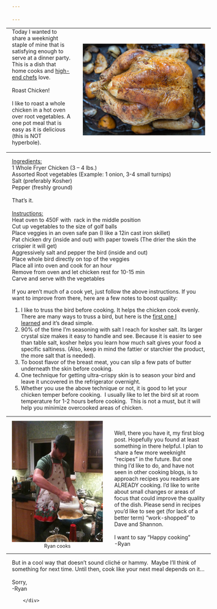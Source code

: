 ```yaml
---

---
```


<div class="blog-content">
				<div class="wsite-multicol"><div class="wsite-multicol-table-wrap" style="margin:0 -15px;"> 	<table class="wsite-multicol-table"> 		<tbody class="wsite-multicol-tbody"> 			<tr class="wsite-multicol-tr"> 				<td class="wsite-multicol-col" style="width:34.69387755102%; padding:0 15px;"> 					 						  <div class="paragraph" style="text-align:left;"><span>Today I wanted to share a weeknight staple of mine that is satisfying enough to serve at a dinner party. This is a dish that home cooks and&nbsp;</span><a href="https://www.youtube.com/watch?v=Zxm1vPwUQDY">high-end chefs</a><span>&nbsp;love.</span><br /><span>&nbsp;</span><br /><span>Roast Chicken!</span><br /><span>&nbsp;</span><br /><span>I like to roast a whole chicken in a hot oven over root vegetables. A one pot meal that is easy as it is delicious (this is NOT hyperbole).<br />&#8203;</span><br /></div>   					 				</td>				<td class="wsite-multicol-col" style="width:65.30612244898%; padding:0 15px;"> 					 						  <div><div class="wsite-image wsite-image-border-none " style="padding-top:10px;padding-bottom:10px;margin-left:0;margin-right:0;text-align:center"> <a> <img src="/images/whole-chicken.jpg" alt="Picture" style="width:auto;max-width:100%" /> </a> <div style="display:block;font-size:90%"></div> </div></div>   					 				</td>			</tr> 		</tbody> 	</table> </div></div></div>  <div class="paragraph" style="text-align:left;"><u>Ingredients:</u><br /><span>1 Whole Fryer Chicken (3 &ndash; 4 lbs.)</span><br /><span>Assorted Root vegetables (Example: 1 onion, 3-4 small turnips)</span><br /><span>Salt (preferably Kosher)</span><br /><span>Pepper (freshly ground)</span><br /><span>&nbsp;</span><br /><span>That&rsquo;s it.<br />&#8203;</span><br /></div>  <div class="paragraph" style="text-align:left;"><u>Instructions:</u><br /><span>Heat oven to 450F with &nbsp;rack in the middle position</span><br /><span>Cut up vegetables to the size of golf balls</span><br /><span>Place veggies in an oven safe pan (I like a 12in cast iron skillet)</span><br /><span>Pat chicken dry (inside and out) with paper towels (The drier the skin the crispier it will get)</span><br /><span>Aggressively salt and pepper the bird (inside and out)</span><br /><span>Place whole bird directly on top of the veggies</span><br /><span>Place all into oven and cook for an hour</span><br /><span>Remove from oven and let chicken rest for 10-15 min</span><br /><span>Carve and serve with the vegetables<br />&#8203;</span><br /></div>  <div class="paragraph" style="text-align:left;"><span>If you aren&rsquo;t much of a cook yet, just follow the above instructions. If you want to improve from there, here are a few notes to boost quality:</span><ol><li>I like to truss the bird before cooking. It helps the chicken cook evenly. There are many ways to truss a bird, but here is the&nbsp;<a href="https://www.youtube.com/watch?v=HpSPfuJQVOA">first one I learned</a>&nbsp;and it&rsquo;s dead simple.</li><li>90% of the time I&rsquo;m seasoning with salt I reach for kosher salt. Its larger crystal size makes it easy to handle and see. Because it is easier to see than table salt, kosher helps you learn how much salt gives your food a specific saltiness. (Also, keep in mind the fattier or starchier the product, the more salt that is needed).</li><li>To boost flavor of the breast meat, you can slip a few pats of butter underneath the skin before cooking.</li><li>One technique for getting ultra-crispy skin is to season your bird and leave it uncovered in the refrigerator overnight.</li><li>Whether you use the above technique or not, it is good to let your chicken temper before cooking.&nbsp; I usually like to let the bird sit at room temperature for 1-2 hours before cooking.&nbsp; This is not a must, but it will help you minimize overcooked areas of chicken.&#8203;</li></ol></div>  <div><div class="wsite-multicol"><div class="wsite-multicol-table-wrap" style="margin:0 -15px;"> 	<table class="wsite-multicol-table"> 		<tbody class="wsite-multicol-tbody"> 			<tr class="wsite-multicol-tr"> 				<td class="wsite-multicol-col" style="width:50%; padding:0 15px;"> 					 						  <div><div class="wsite-image wsite-image-border-none " style="padding-top:10px;padding-bottom:10px;margin-left:0px;margin-right:0px;text-align:center"> <a> <img src="/images/ryan-apron.jpg" alt="Picture" style="width:auto;max-width:100%" /> </a> <div style="display:block;font-size:90%">Ryan cooks</div> </div></div>   					 				</td>				<td class="wsite-multicol-col" style="width:50%; padding:0 15px;"> 					 						  <div class="paragraph" style="text-align:left;"><br /><br /><span>Well, there you have it, my first blog post. Hopefully you found at least something in there helpful. I plan to share a few more weeknight &ldquo;recipes&rdquo; in the future. But one thing I&rsquo;d like to do, and have not seen in other cooking blogs, is to approach recipes you readers are ALREADY cooking. I&rsquo;d like to write about small changes or areas of focus that could improve the quality of the dish. Please send in recipes you&rsquo;d like to see get (for lack of a better term) &ldquo;work-shopped&rdquo; to Dave and Shannon.&nbsp;</span><br /><span>&nbsp;</span><br /><span>I want to say &ldquo;Happy cooking&rdquo;</span><br /><span>-Ryan</span><br /><br /></div>   					 				</td>			</tr> 		</tbody> 	</table> </div></div></div>  <div class="paragraph" style="text-align:left;"><span>&#8203;But in a cool way that doesn&rsquo;t sound clich&eacute; or hammy.&nbsp; Maybe I&rsquo;ll think of something for next time. Until then, cook like your next meal depends on it&hellip;</span><br /><span>&nbsp;</span><br /><span>Sorry,</span><br /><span>-Ryan</span>

		</div>
